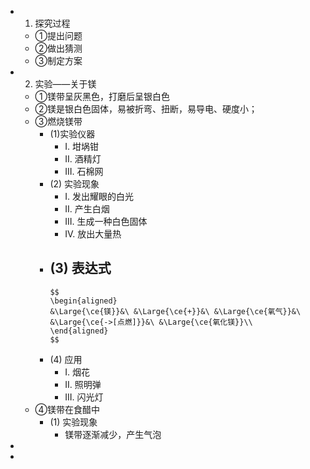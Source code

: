 -
  1. 探究过程
	- ①提出问题
	- ②做出猜测
	- ③制定方案
-
  2. 实验——关于镁
	- ①镁带呈灰黑色，打磨后呈银白色
	- ②镁是银白色固体，易被折弯、扭断，易导电、硬度小；
	- ③燃烧镁带
		- (1)实验仪器
			- I. 坩埚钳
			- II. 酒精灯
			- III. 石棉网
		- (2) 实验现象
			- I. 发出耀眼的白光
			- II. 产生白烟
			- III. 生成一种白色固体
			- IV. 放出大量热
		- (3) 表达式
			-
			  $$
			  \begin{aligned}
			  &\Large{\ce{镁}}&\ &\Large{\ce{+}}&\ &\Large{\ce{氧气}}&\ &\Large{\ce{->[点燃]}}&\ &\Large{\ce{氧化镁}}\\
			  \end{aligned}
			  $$
		- (4) 应用
			- I. 烟花
			- II. 照明弹
			- III. 闪光灯
	- ④镁带在食醋中
		- (1) 实验现象
			- 镁带逐渐减少，产生气泡
-
-